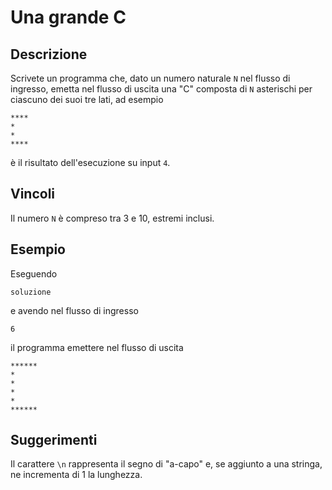 Una grande C
============

Descrizione
-----------

Scrivete un programma che, dato un numero naturale `N` nel flusso di ingresso,
emetta nel flusso di uscita una "C" composta di `N` asterischi per ciascuno dei
suoi tre lati, ad esempio

    ****
    *
    *
    ****

è il risultato dell'esecuzione su input `4`.


Vincoli
-------

Il numero `N` è compreso tra 3 e 10, estremi inclusi.


Esempio
-------

Eseguendo

    soluzione

e avendo nel flusso di ingresso

    6

il programma emettere nel flusso di uscita

    ******
    *
    *
    *
    *
    ******


Suggerimenti
------------

Il carattere `\n` rappresenta il segno di "a-capo" e, se aggiunto a una
stringa, ne incrementa di 1 la lunghezza.

